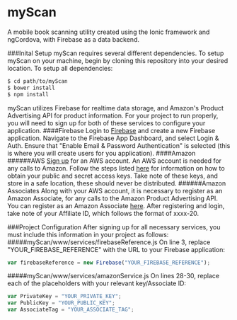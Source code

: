 myScan
=====================

A mobile book scanning utility created using the Ionic framework and ngCordova, with Firebase as a data backend.

###Inital Setup
myScan requires several different dependencies.  To setup myScan on your machine, begin by cloning this repository into your desired location.  To setup all dependencies:  
```bash
$ cd path/to/myScan
$ bower install
$ npm install
```

myScan utilizes Firebase for realtime data storage, and Amazon's Product Advertising API for product information.  For your project to run properly, you will need to sign up for both of these services to configure your application.
####Firebase
Login to [Firebase](https://www.firebase.com/login/ "Firebase") and create a new Firebase application.  Navigate to the Firebase App Dashboard, and select Login & Auth.  Ensure that "Enable Email & Password Authentication" is selected (this is where you will create users for you application).
####Amazon
######AWS
[Sign up](https://aws.amazon.com/free/ "AWS") for an AWS account.  An AWS account is needed for any calls to Amazon.  Follow the steps listed [here](http://docs.aws.amazon.com/AWSSimpleQueueService/latest/SQSGettingStartedGuide/AWSCredentials.html) for information on how to obtain your public and secret access keys.  Take note of these keys, and store in a safe location, these should never be distributed.
######Amazon Associates
Along with your AWS account, it is necessary to register as an Amazon Associate, for any calls to the Amazon Product Advertising API.  You can register as an Amazon Associate [here](https://affiliate-program.amazon.com/).  After registering and login, take note of your Affiliate ID, which follows the format of xxxx-20.

###Project Configuration
After signing up for all necessary services, you must include this information in your project as follows:
#####myScan/www/services/firebaseReference.js
On line 3, replace "YOUR_FIREBASE_REFERENCE" with the URL to your Firebase application:
```javascript
var firebaseReference = new Firebase("YOUR_FIREBASE_REFERENCE");
```
#####myScan/www/services/amazonService.js
On lines 28-30, replace each of the placeholders with your relevant key/Associate ID:
```javascript
var PrivateKey = "YOUR_PRIVATE_KEY";
var PublicKey = "YOUR_PUBLIC_KEY";
var AssociateTag = "YOUR_ASSOCIATE_TAG";
```
